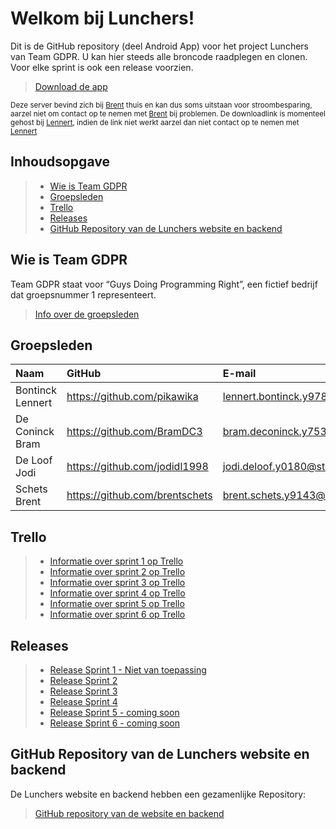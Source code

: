 
# Welkom bij Lunchers!

Dit is de GitHub repository (deel Android App) voor het project Lunchers van Team GDPR. U kan hier steeds alle broncode raadplegen en clonen. Voor elke sprint is ook een release voorzien.

> [Download de app](https://www.lunchersapp.ml)

<sub>Deze server bevind zich bij [Brent](#groepsleden) thuis en kan dus soms uitstaan voor stroombesparing, aarzel niet om contact op te nemen met [Brent](#groepsleden) bij problemen. De downloadlink is momenteel gehost bij [Lennert](#groepsleden), indien de link niet werkt aarzel dan niet contact op te nemen met [Lennert](#groepsleden)</sub>


## Inhoudsopgave

> - [Wie is Team GDPR](#wie-is-team-gdpr)
> - [Groepsleden](#groepsleden)
> - [Trello](#trello)
> - [Releases](#releases)
> - [GitHub Repository van de Lunchers website en backend](#github-repository-van-de-lunchers-website-en-backend)

## Wie is Team GDPR
Team GDPR staat voor “Guys Doing Programming Right”, een fictief bedrijf dat groepsnummer 1 representeert.

> [Info over de groepsleden](#groepsleden)

## Groepsleden

| Naam     | GitHub                        | E-mail                               |
| :---     | :---                          | :---                                |
| Bontinck Lennert | <https://github.com/pikawika> | [lennert.bontinck.y9785@student.hogent.be](mailto:lennert.bontinck.y9785@student.hogent.be) |
| De Coninck Bram | <https://github.com/BramDC3> | [bram.deconinck.y7538@student.hogent.be](mailto:bram.deconinck.y7538@student.hogent.be) |
| De Loof Jodi | <https://github.com/jodidl1998> | [jodi.deloof.y0180@student.hogent.be](mailto:jodi.deloof.y0180@student.hogent.be) |
| Schets Brent | <https://github.com/brentschets> | [brent.schets.y9143@student.hogent.be](mailto:brent.schets.y9143@student.hogent.be) |

## Trello
> - [Informatie over sprint 1 op Trello](https://trello.com/b/dODllfjQ/sprint-1)
> - [Informatie over sprint 2 op Trello](https://trello.com/b/n7JT00Wx/sprint-2)
> - [Informatie over sprint 3 op Trello](https://trello.com/b/7BARqIaE/sprint-3)
> - [Informatie over sprint 4 op Trello](https://trello.com/b/p4d2m46d/sprint-4)
> - [Informatie over sprint 5 op Trello](https://trello.com/b/0aXNDTwm/sprint-5)
> - [Informatie over sprint 6 op Trello](https://trello.com/b/iEgLKsgm/sprint-6)

## Releases
> - [Release Sprint 1 - Niet van toepassing](#)
> - [Release Sprint 2](https://github.com/HoGent-Projecten3/projecten3-1819-android-aalst-groep-1/releases/tag/Sprint2)
> - [Release Sprint 3](https://github.com/HoGent-Projecten3/projecten3-1819-android-aalst-groep-1/releases/tag/Sprint3)
> - [Release Sprint 4](https://github.com/HoGent-Projecten3/projecten3-1819-android-aalst-groep-1/releases/tag/Sprint4)
> - [Release Sprint 5 - coming soon](#)
> - [Release Sprint 6 - coming soon](#)

## GitHub Repository van de Lunchers website en backend
De Lunchers website en backend hebben een gezamenlijke Repository:
> [GitHub repository van de website en backend](https://github.com/HoGent-Projecten3/projecten3-1819-backend-aalst-groep-1)
